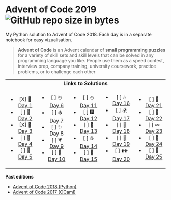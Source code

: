 # Advent of Code 2019  ![GitHub repo size in bytes](https://img.shields.io/github/repo-size/ameroyer/advent_of_code_2018.svg) 

My Python solution to Advent of Code 2018. Each day is in a separate notebook for easy vizualisation. 

> **Advent of Code** is an Advent calendar of **small programming puzzles** for a variety of skill sets and skill levels that can be solved in any programming language you like.
People use them as a speed contest, interview prep, company training, university coursework, practice problems, or to challenge each other


<table style='text-align:center'>
<tr>
<td colspan="5" align='center'><b>Links to Solutions</b></td>
</tr>

<tr>
<td>
<ul>
<li> [X] 🎅 <a href="https://github.com/ameroyer/advent_of_code_2018/blob/master/day01.ipynb">Day 1</a>
<li> [ ] 🎁 <a href="https://github.com/ameroyer/advent_of_code_2018/blob/master/day02.ipynb">Day 2</a>
<li> [X] 🎄 <a href="https://github.com/ameroyer/advent_of_code_2018/blob/master/day03.ipynb">Day 3</a>
<li> [ ] 🌠 <a href="https://github.com/ameroyer/advent_of_code_2018/blob/master/day04.ipynb">Day 4</a>
<li> [ ] 🍰 <a href="https://github.com/ameroyer/advent_of_code_2018/blob/master/day05.ipynb">Day 5</a>
</ul>
</td>

<td>
<ul>
<li> [ ] ☃️ <a href="https://github.com/ameroyer/advent_of_code_2018/blob/master/day06.ipynb">Day 6</a>
<li> [ ] ❄️ <a href="https://github.com/ameroyer/advent_of_code_2018/blob/master/day07.ipynb">Day 7</a>
<li> [ ] ✨ <a href="https://github.com/ameroyer/advent_of_code_2018/blob/master/day08.ipynb">Day 8</a>
<li> [ ] 💗 <a href="https://github.com/ameroyer/advent_of_code_2018/blob/master/day09.ipynb">Day 9</a>
<li> [ ] 🍬 <a href="https://github.com/ameroyer/advent_of_code_2018/blob/master/day10.ipynb">Day 10</a>
</ul>
</td>

<td>
<ul>
<li> [ ] ⛄ <a href="https://github.com/ameroyer/advent_of_code_2018/blob/master/day11.ipynb">Day 11</a>
<li> [ ] 🎆 <a href="https://github.com/ameroyer/advent_of_code_2018/blob/master/day12.ipynb">Day 12</a>
<li> [ ] 🍭 <a href="https://github.com/ameroyer/advent_of_code_2018/blob/master/day13.ipynb">Day 13</a>
<li> [ ] ☕ <a href="https://github.com/ameroyer/advent_of_code_2018/blob/master/day14.ipynb">Day 14</a>
<li> [ ] 🌰 <a href="https://github.com/ameroyer/advent_of_code_2018/blob/master/day15.ipynb">Day 15</a>
</ul>
</td>

<td>
<ul>
<li> [ ] 🎶 <a href="https://github.com/ameroyer/advent_of_code_2018/blob/master/day16.ipynb">Day 16</a>
<li> [ ] 🏂 <a href="https://github.com/ameroyer/advent_of_code_2018/blob/master/day17.ipynb">Day 17</a>
<li> [ ] 🍠 <a href="https://github.com/ameroyer/advent_of_code_2018/blob/master/day18.ipynb">Day 18</a>
<li> [ ] 🍫 <a href="https://github.com/ameroyer/advent_of_code_2018/blob/master/day19.ipynb">Day 19</a>
<li> [ ] 👪 <a href="https://github.com/ameroyer/advent_of_code_2018/blob/master/day20.ipynb">Day 20</a>
</ul>
</td>

<td>
<ul>
<li> [ ] 🍪 <a href="https://github.com/ameroyer/advent_of_code_2018/blob/master/day21.ipynb">Day 21</a>
<li> [ ] 🎀 <a href="https://github.com/ameroyer/advent_of_code_2018/blob/master/day22.ipynb">Day 22</a>
<li> [ ] 💤 <a href="https://github.com/ameroyer/advent_of_code_2018/blob/master/day23.ipynb">Day 23</a>
<li> [ ] 🎉 <a href="https://github.com/ameroyer/advent_of_code_2018/blob/master/day24.ipynb">Day 24</a>
<li> [ ] 💫 <a href="https://github.com/ameroyer/advent_of_code_2018/blob/master/day25.ipynb">Day 25</a>
</ul>
</td>
</tr>
</table>


**Past editions**

 * [Advent of Code 2018 (Python)](https://github.com/ameroyer/advent_of_code_2018)
 * [Advent of Code 2017 (OCaml)](https://github.com/ameroyer/advent_of_code_2017)

